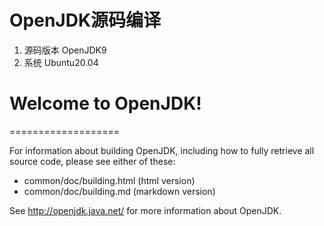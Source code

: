 # OpenJDK源码编译

1. 源码版本 OpenJDK9
2. 系统 Ubuntu20.04

# Welcome to OpenJDK!
===================

For information about building OpenJDK, including how to fully retrieve all
source code, please see either of these:

  * common/doc/building.html   (html version)
  * common/doc/building.md     (markdown version)

See http://openjdk.java.net/ for more information about OpenJDK.
